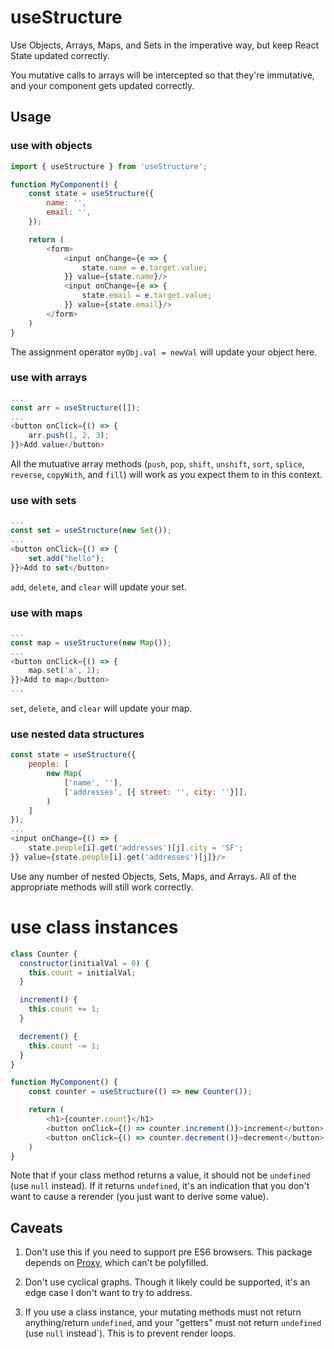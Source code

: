 # useStructure

Use Objects, Arrays, Maps, and Sets in the imperative way, but keep React State updated correctly.

You mutative calls to arrays will be intercepted so that they're immutative, and your component gets updated correctly.

## Usage

### use with objects
```javascript
import { useStructure } from 'useStructure';

function MyComponent() {
    const state = useStructure({
        name: '',
        email: '',
    });

    return (
        <form>
            <input onChange={e => {
                state.name = e.target.value;
            }} value={state.name}/>
            <input onChange={e => {
                state.email = e.target.value;
            }} value={state.email}/>
        </form>
    )
}
```

The assignment operator `myObj.val = newVal` will update your object here.

### use with arrays
```javascript
...
const arr = useStructure([]);
...
<button onClick={() => {
    arr.push(1, 2, 3);
}}>Add value</button>
```

All the mutuative array methods (`push`, `pop`, `shift`, `unshift`, `sort`, `splice`, `reverse`, `copyWith`, and `fill`) will work as you expect them to in this context.

### use with sets
```javascript
...
const set = useStructure(new Set());
...
<button onClick={() => {
    set.add("hello");
}}>Add to set</button>
```

`add`, `delete`, and `clear` will update your set.

### use with maps
```javascript
...
const map = useStructure(new Map());
...
<button onClick={() => {
    map.set('a', 1);
}}>Add to map</button>
...
```

`set`, `delete`, and `clear` will update your map.

### use nested data structures
```javascript
const state = useStructure({
    people: [
        new Map(
            ['name', ''],
            ['addresses', [{ street: '', city: ''}]],
        )
    ]
});
...
<input onChange={() => {
    state.people[i].get('addresses')[j].city = 'SF';
}} value={state.people[i].get('addresses')[j]}/>
```

Use any number of nested Objects, Sets, Maps, and Arrays. All of the appropriate methods will still work correctly.

# use class instances
```javascript
class Counter {
  constructor(initialVal = 0) {
    this.count = initialVal;
  }

  increment() {
    this.count += 1;
  }

  decrement() {
    this.count -= 1;
  }
}

function MyComponent() {
    const counter = useStructure(() => new Counter());

    return (
        <h1>{counter.count}</h1>
        <button onClick={() => counter.increment()}>increment</button>
        <button onClick={() => counter.decrement()}>decrement</button>
    )
}
```

Note that if your class method returns a value, it should not be `undefined` (use `null` instead). If it returns `undefined`, it's an indication that you don't want to cause a rerender (you just want to derive some value).

## Caveats
1. Don't use this if you need to support pre ES6 browsers. This package depends on [Proxy](https://developer.mozilla.org/en-US/docs/Web/JavaScript/Reference/Global_Objects/Proxy), which can't be polyfilled.

2. Don't use cyclical graphs. Though it likely could be supported, it's an edge case I don't want to try to address.

3. If you use a class instance, your mutating methods must not return anything/return `undefined`, and your "getters" must not return `undefined` (use `null` instead`). This is to prevent render loops.